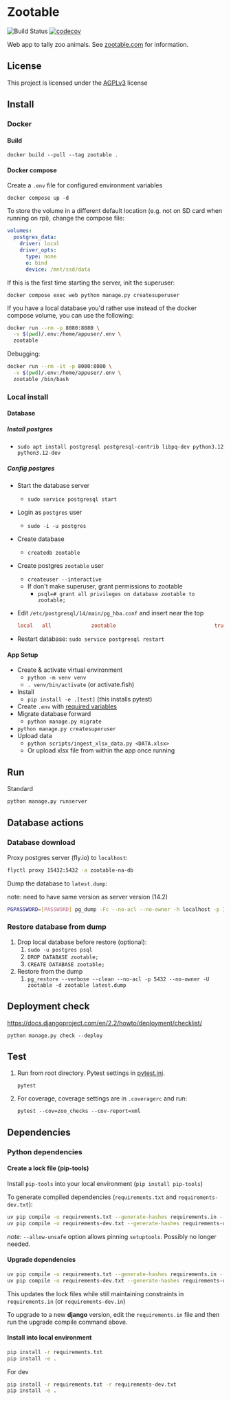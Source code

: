 # Zootable

![Build Status](https://github.com/falkben/zootable/actions/workflows/pythonapp.yml/badge.svg?branch=main)
[![codecov](https://codecov.io/gh/falkben/zootable/branch/master/graph/badge.svg)](https://codecov.io/gh/falkben/zootable)

Web app to tally zoo animals. See [zootable.com](https://zootable.com) for information.

## License

This project is licensed under the [AGPLv3](http://www.gnu.org/licenses/agpl-3.0.html) license

## Install

### Docker

#### Build

`docker build --pull --tag zootable .`

#### Docker compose

Create a `.env` file for configured environment variables

`docker compose up -d`

To store the volume in a different default location (e.g. not on SD card when running on rpi), change the compose file:

```yml
volumes:
  postgres_data:
    driver: local
    driver_opts:
      type: none
      o: bind
      device: /mnt/ssd/data
```

If this is the first time starting the server, init the superuser:

`docker compose exec web python manage.py createsuperuser`

If you have a local database you'd rather use instead of the docker compose volume, you can use the following:

```sh
docker run --rm -p 8080:8080 \
  -v $(pwd)/.env:/home/appuser/.env \
  zootable
```

Debugging:

```sh
docker run --rm -it -p 8080:8080 \
  -v $(pwd)/.env:/home/appuser/.env \
  zootable /bin/bash
```

### Local install

#### Database

##### Install postgres

- `sudo apt install postgresql postgresql-contrib libpq-dev python3.12 python3.12-dev`

##### Config postgres

- Start the database server
  - `sudo service postgresql start`
- Login as `postgres` user
  - `sudo -i -u postgres`
- Create database
  - `createdb zootable`
- Create postgres `zootable` user
  - `createuser --interactive`
  - If don't make superuser, grant permissions to zootable
    - `psql=# grant all privileges on database zootable to zootable;`
- Edit `/etc/postgresql/14/main/pg_hba.conf` and insert near the top

  ```cfg
  local   all             zootable                                trust
  ```

- Restart database: `sudo service postgresql restart`

#### App Setup

- Create & activate virtual environment
  - `python -m venv venv`
  - `. venv/bin/activate` (or activate.fish)
- Install
  - `pip install -e .[test]` (this installs pytest)
- Create `.env` with [required variables](mysite/settings.py)
- Migrate database forward
  - `python manage.py migrate`
- `python manage.py createsuperuser`
- Upload data
  - `python scripts/ingest_xlsx_data.py <DATA.xlsx>`
  - Or upload xlsx file from within the app once running

## Run

Standard

```sh
python manage.py runserver
```

## Database actions

### Database download

Proxy postgres server (fly.io) to `localhost`:

```sh
flyctl proxy 15432:5432 -a zootable-na-db
```

Dump the database to `latest.dump`:

note: need to have same version as server version (14.2)

```sh
PGPASSWORD=[PASSWORD] pg_dump -Fc --no-acl --no-owner -h localhost -p 15432 -v -U na_zootable zootable > latest.dump
```

### Restore database from dump

1. Drop local database before restore (optional):
   1. `sudo -u postgres psql`
   2. `DROP DATABASE zootable;`
   3. `CREATE DATABASE zootable;`
2. Restore from the dump
   1. `pg_restore --verbose --clean --no-acl -p 5432 --no-owner -U zootable -d zootable latest.dump`

## Deployment check

<https://docs.djangoproject.com/en/2.2/howto/deployment/checklist/>

`python manage.py check --deploy`

## Test

1. Run from root directory. Pytest settings in [pytest.ini](pytest.ini).

   `pytest`

1. For coverage, coverage settings are in `.coveragerc` and run:

   `pytest --cov=zoo_checks --cov-report=xml`

## Dependencies

### Python dependencies

#### Create a lock file (pip-tools)

Install `pip-tools` into your local environment (`pip install pip-tools`)

To generate compiled dependencies (`requirements.txt` and `requirements-dev.txt`):

```sh
uv pip compile -o requirements.txt --generate-hashes requirements.in --python-version 3.12 --quiet && \
uv pip compile -o requirements-dev.txt --generate-hashes requirements-dev.in --python-version 3.12  --quiet
```

*note:* `--allow-unsafe` option allows pinning `setuptools`. Possibly no longer needed.

#### Upgrade dependencies

```sh
uv pip compile -o requirements.txt --generate-hashes requirements.in --python-version 3.12 --upgrade --quiet && \
uv pip compile -o requirements-dev.txt --generate-hashes requirements-dev.in --python-version 3.12 --upgrade --quiet
```

This updates the lock files while still maintaining constraints in `requirements.in` (or `requirements-dev.in`)

To upgrade to a new **django** version, edit the `requirements.in` file and then run the upgrade compile command above.

#### Install into local environment

```sh
pip install -r requirements.txt
pip install -e .
```

For dev

```sh
pip install -r requirements.txt -r requirements-dev.txt
pip install -e .
```
